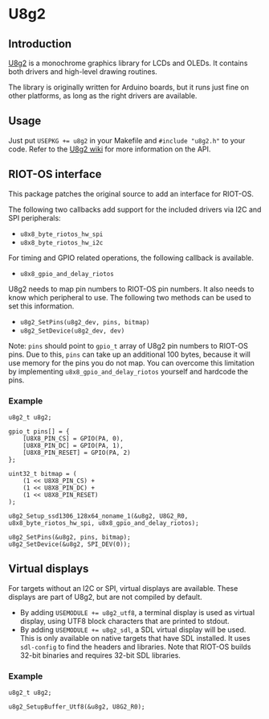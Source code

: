 # U8g2

## Introduction
[U8g2](https://github.com/olikraus/u8g2) is a monochrome graphics library for LCDs and OLEDs. It contains both drivers and high-level drawing routines.

The library is originally written for Arduino boards, but it runs just fine on other platforms, as long as the right drivers are available.

## Usage
Just put `USEPKG += u8g2` in your Makefile and `#include "u8g2.h"` to your code. Refer to the [U8g2 wiki](https://github.com/olikraus/u8g2/wiki) for more information on the API.

## RIOT-OS interface
This package patches the original source to add an interface for RIOT-OS.

The following two callbacks add support for the included drivers via I2C and SPI peripherals:

* `u8x8_byte_riotos_hw_spi`
* `u8x8_byte_riotos_hw_i2c`

For timing and GPIO related operations, the following callback is available.

* `u8x8_gpio_and_delay_riotos`

U8g2 needs to map pin numbers to RIOT-OS pin numbers. It also needs to know which peripheral to use. The following two methods can be used to set this information.

* `u8g2_SetPins(u8g2_dev, pins, bitmap)`
* `u8g2_SetDevice(u8g2_dev, dev)`

Note: `pins` should point to `gpio_t` array of U8g2 pin numbers to RIOT-OS pins. Due to this, `pins` can take up an additional 100 bytes, because it will use memory for the pins you do not map. You can overcome this limitation by implementing `u8x8_gpio_and_delay_riotos` yourself and hardcode the pins.

### Example
```
u8g2_t u8g2;

gpio_t pins[] = {
    [U8X8_PIN_CS] = GPIO(PA, 0),
    [U8X8_PIN_DC] = GPIO(PA, 1),
    [U8X8_PIN_RESET] = GPIO(PA, 2)
};

uint32_t bitmap = (
    (1 << U8X8_PIN_CS) +
    (1 << U8X8_PIN_DC) +
    (1 << U8X8_PIN_RESET)
);

u8g2_Setup_ssd1306_128x64_noname_1(&u8g2, U8G2_R0, u8x8_byte_riotos_hw_spi, u8x8_gpio_and_delay_riotos);

u8g2_SetPins(&u8g2, pins, bitmap);
u8g2_SetDevice(&u8g2, SPI_DEV(0));
```

## Virtual displays
For targets without an I2C or SPI, virtual displays are available. These displays are part of U8g2, but are not compiled by default.

* By adding `USEMODULE += u8g2_utf8`, a terminal display is used as virtual display, using UTF8 block characters that are printed to stdout.
* By adding `USEMODULE += u8g2_sdl`, a SDL virtual display will be used. This is only available on native targets that have SDL installed. It uses `sdl-config` to find the headers and libraries. Note that RIOT-OS builds 32-bit binaries and requires 32-bit SDL libraries.

### Example
```
u8g2_t u8g2;

u8g2_SetupBuffer_Utf8(&u8g2, U8G2_R0);
```
